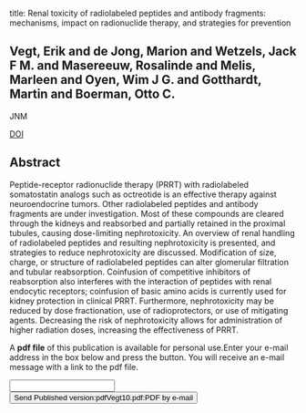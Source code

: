 title: Renal toxicity of radiolabeled peptides and antibody fragments: mechanisms, impact on radionuclide therapy, and strategies for prevention

## Vegt, Erik and de Jong, Marion and Wetzels, Jack F M. and Masereeuw, Rosalinde and Melis, Marleen and Oyen, Wim J G. and Gotthardt, Martin and Boerman, Otto C.
JNM

<a href="https://doi.org/10.2967/jnumed.110.075101">DOI</a>

## Abstract
Peptide-receptor radionuclide therapy (PRRT) with radiolabeled somatostatin analogs such as octreotide is an effective therapy against neuroendocrine tumors. Other radiolabeled peptides and antibody fragments are under investigation. Most of these compounds are cleared through the kidneys and reabsorbed and partially retained in the proximal tubules, causing dose-limiting nephrotoxicity. An overview of renal handling of radiolabeled peptides and resulting nephrotoxicity is presented, and strategies to reduce nephrotoxicity are discussed. Modification of size, charge, or structure of radiolabeled peptides can alter glomerular filtration and tubular reabsorption. Coinfusion of competitive inhibitors of reabsorption also interferes with the interaction of peptides with renal endocytic receptors; coinfusion of basic amino acids is currently used for kidney protection in clinical PRRT. Furthermore, nephrotoxicity may be reduced by dose fractionation, use of radioprotectors, or use of mitigating agents. Decreasing the risk of nephrotoxicity allows for administration of higher radiation doses, increasing the effectiveness of PRRT.

A <b>pdf file</b> of this publication is available for personal use.Enter your e-mail address in the box below and press the button. You will receive an e-mail message with a link to the pdf file.
<form action="sender.php">  <input type="text" name="email">  <input type="submit" value="Send Published version:pdfVegt10.pdf:PDF by e-mail"></form>